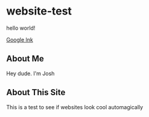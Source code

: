 # website-test
hello world!

[Google lnk](http://google.com)

## About Me
Hey dude. I'm Josh


## About This Site
This is a test to see if websites look cool automagically
